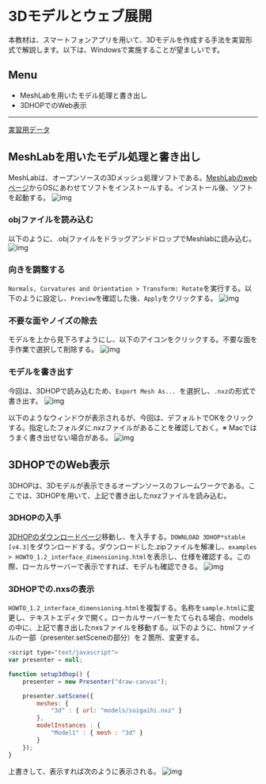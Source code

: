 # 3Dモデルとウェブ展開
本教材は、スマートフォンアプリを用いて、3Dモデルを作成する手法を実習形式で解説します。以下は、Windowsで実施することが望ましいです。

**Menu**
-----
- MeshLabを用いたモデル処理と書き出し
- 3DHOPでのWeb表示

-----

[実習用データ](https://github.com/yamauchi-inochu/homepage/raw/refs/heads/main/learning/data/3d_data.zip)

## MeshLabを用いたモデル処理と書き出し
MeshLabは、オープンソースの3Dメッシュ処理ソフトである。[MeshLabのwebページ](https://www.meshlab.net/#download)からOSにあわせてソフトをインストールする。インストール後、ソフトを起動する。
![img](./img/3d-1.png)

### objファイルを読み込む
以下のように、.objファイルをドラッグアンドドロップでMeshlabに読み込む。
![img](./img/3d-2.png)

### 向きを調整する
`Normals, Curvatures and Orientation > Transform: Rotate`を実行する。以下のように設定し、`Preview`を確認した後、`Apply`をクリックする。
![img](./img/3d-3.png)

### 不要な面やノイズの除去
モデルを上から見下ろすようにし、以下のアイコンをクリックする。不要な面を手作業で選択して削除する。
![img](./img/3d-4.png)

### モデルを書き出す
今回は、3DHOPで読み込むため、`Export Mesh As... `を選択し、`.nxz`の形式で書き出す。
![img](./img/3d-5.png)

以下のようなウィンドウが表示されるが、今回は、デフォルトでOKをクリックする。指定したフォルダに.nxzファイルがあることを確認しておく。※ Macではうまく書き出せない場合がある。
![img](./img/3d-6.png)

## 3DHOPでのWeb表示
3DHOPは、3Dモデルが表示できるオープンソースのフレームワークである。ここでは、3DHOPを用いて、上記で書き出したnxzファイルを読み込む。

### 3DHOPの入手
[3DHOPのダウンロードページ](https://3dhop.net/download.php)移動し、を入手する。`DOWNLOAD 3DHOP*stable [v4.3]`をダウンロードする。ダウンロードした.zipファイルを解凍し、`examples > HOWTO_1.2_interface_dimensioning.html`を表示し、仕様を確認する。この際、ローカルサーバーで表示ですれば、モデルも確認できる。
![img](./img/3d-7.png)

### 3DHOPでの.nxsの表示
`HOWTO_1.2_interface_dimensioning.html`を複製する。名称を`sample.html`に変更し、テキストエディタで開く。ローカルサーバーをたてられる場合、modelsの中に、上記で書き出したnxsファイルを移動する。以下のように、htmlファイルの一部（presenter.setSceneの部分）を２箇所、変更する。

```JavaScript
<script type="text/javascript">
var presenter = null;

function setup3dhop() {
	presenter = new Presenter("draw-canvas");

	presenter.setScene({
		meshes: {
			"3d" : { url: "models/suigaihi.nxz" }
		},
		modelInstances : {
			"Model1" : { mesh : "3d" }
		}
	});
}

```

上書きして、表示すれば次のように表示される。
![img](./img/3d-8.png)
